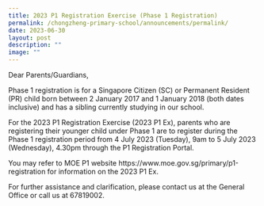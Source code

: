 ```yaml
---
title: 2023 P1 Registration Exercise (Phase 1 Registration)
permalink: /chongzheng-primary-school/announcements/permalink/
date: 2023-06-30
layout: post
description: ""
image: ""
---
```

<p>Dear Parents/Guardians,</p>
<p>Phase 1 registration is for a Singapore Citizen (SC) or Permanent Resident (PR) child born between 2 January 2017 and 1 January 2018 (both dates inclusive) and has a sibling currently studying in our school.</p>
<p>For the 2023 P1 Registration Exercise (2023 P1 Ex), parents who are registering their younger child under Phase 1 are to register during the Phase 1 registration period from 4 July 2023 (Tuesday), 9am to 5 July 2023 (Wednesday), 4.30pm through the P1 Registration Portal.</p>
<p>You may refer to MOE P1 website https://www.moe.gov.sg/primary/p1-registration for information on the 2023 P1 Ex.</p>
<p>For further assistance and clarification, please contact us at the General Office or call us at 67819002.</p>
